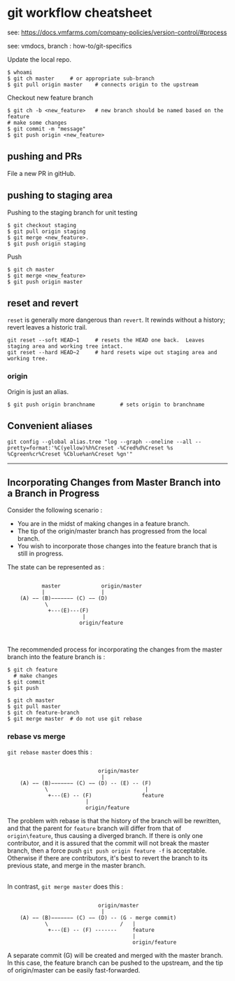 # git workflow cheatsheet

see: <https://docs.vmfarms.com/company-policies/version-control/#process>

see: vmdocs, branch : how-to/git-specifics

Update the local repo.  

    $ whoami
    $ git ch master     # or appropriate sub-branch
    $ git pull origin master    # connects origin to the upstream

Checkout new feature branch 

    $ git ch -b <new_feature>   # new branch should be named based on the feature
    # make some changes
    $ git commit -m "message"
    $ git push origin <new_feature> 


## pushing and PRs

File a new PR in gitHub.  

## pushing to staging area 

Pushing to the staging branch for unit testing

    $ git checkout staging
    $ git pull origin staging
    $ git merge <new_feature>. 
    $ git push origin staging

Push
 
    $ git ch master
    $ git merge <new_feature>
    $ git push origin master





## reset and revert

`reset` is generally more dangerous than `revert`.  It rewinds without a history; revert leaves a historic trail.  

    git reset --soft HEAD~1     # resets the HEAD one back.  Leaves staging area and working tree intact.
    git reset --hard HEAD~2     # hard resets wipe out staging area and working tree.  


### origin

Origin is just an alias.  

    $ git push origin branchname        # sets origin to branchname



## Convenient aliases 

    git config --global alias.tree "log --graph --oneline --all --pretty=format:'%C(yellow)%h%Creset -%Cred%d%Creset %s %Cgreen%cr%Creset %Cblue%an%Creset %gn'"


 *** 


## Incorporating Changes from Master Branch into a Branch in Progress

Consider the following scenario :
- You are in the midst of making changes in a feature branch.  
- The tip of the origin/master branch has progressed from the local branch.  
- You wish to incorporate those changes into the feature branch that is still in progress.

The state can be represented as : 

```

           master             origin/master
           |                  |
    (A) −− (B)−−−−−−− (C) −− (D) 
            \
             +---(E)---(F)
                        |
                       origin/feature  

```

<br>

The recommended process for incorporating the changes from the master branch into the feature branch is :

```
$ git ch feature
  # make changes
$ git commit
$ git push 

$ git ch master
$ git pull master   
$ git ch feature-branch 
$ git merge master  # do not use git rebase 
```


### rebase vs merge

`git rebase master` does this : 

```                    

                             origin/master
                              |
    (A) −− (B)−−−−−−− (C) −− (D) -- (E) -- (F)
            \                               |
             +---(E) -- (F)                feature
                         |
                         origin/feature   

```

The problem with rebase is that the history of the branch will be rewritten, and that the parent for `feature` branch will differ from that of `origin\feature`, thus causing a diverged branch.  If there is only one contributor, and it is assured that the commit will not break the master branch, then a force push `git push origin feature -f` is acceptable.  
Otherwise if there are contributors, it's best to revert the branch to its previous state, and merge in the master branch.  
<br> 

In contrast, `git merge master` does this : 

``` 

                             origin/master
                              |
    (A) −− (B)−−−−−−− (C) −− (D) -- (G - merge commit)
            \                       /   |  
             +---(E) -- (F) -------     feature
                                        |
                                        origin/feature  

```

A separate commit (G) will be created and merged with the master branch.  In this case, the feature branch can be pushed to the upstream, and the tip of origin/master can be easily fast-forwarded.  



